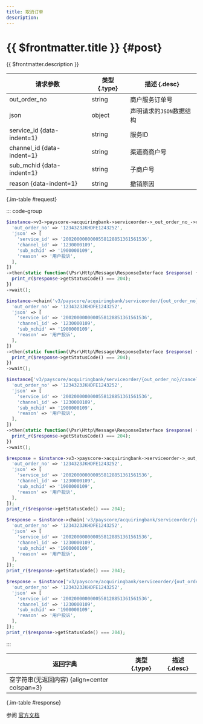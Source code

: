 ```yaml
---
title: 取消订单
description: 
---
```


# {{ $frontmatter.title }} {#post}

{{ $frontmatter.description }}

| 请求参数 | 类型 {.type} | 描述 {.desc}
| --- | --- | ---
| out_order_no | string | 商户服务订单号
| json | object | 声明请求的`JSON`数据结构
| service_id {data-indent=1} | string | 服务ID
| channel_id {data-indent=1} | string | 渠道商商户号
| sub_mchid {data-indent=1} | string | 子商户号
| reason {data-indent=1} | string | 撤销原因

{.im-table #request}

::: code-group

```php [异步纯链式]
$instance->v3->payscore->acquiringbank->serviceorder->_out_order_no_->cancel->postAsync([
  'out_order_no' => '1234323JKHDFE1243252',
  'json' => [
    'service_id' => '2002000000000558128851361561536',
    'channel_id' => '1230000109',
    'sub_mchid' => '1900000109',
    'reason' => '用户投诉',
  ],
])
->then(static function(\Psr\Http\Message\ResponseInterface $response) {
  print_r($response->getStatusCode() === 204);
})
->wait();
```

```php [异步声明式]
$instance->chain('v3/payscore/acquiringbank/serviceorder/{out_order_no}/cancel')->postAsync([
  'out_order_no' => '1234323JKHDFE1243252',
  'json' => [
    'service_id' => '2002000000000558128851361561536',
    'channel_id' => '1230000109',
    'sub_mchid' => '1900000109',
    'reason' => '用户投诉',
  ],
])
->then(static function(\Psr\Http\Message\ResponseInterface $response) {
  print_r($response->getStatusCode() === 204);
})
->wait();
```

```php [异步属性式]
$instance['v3/payscore/acquiringbank/serviceorder/{out_order_no}/cancel']->postAsync([
  'out_order_no' => '1234323JKHDFE1243252',
  'json' => [
    'service_id' => '2002000000000558128851361561536',
    'channel_id' => '1230000109',
    'sub_mchid' => '1900000109',
    'reason' => '用户投诉',
  ],
])
->then(static function(\Psr\Http\Message\ResponseInterface $response) {
  print_r($response->getStatusCode() === 204);
})
->wait();
```

```php [同步纯链式]
$response = $instance->v3->payscore->acquiringbank->serviceorder->_out_order_no_->cancel->post([
  'out_order_no' => '1234323JKHDFE1243252',
  'json' => [
    'service_id' => '2002000000000558128851361561536',
    'channel_id' => '1230000109',
    'sub_mchid' => '1900000109',
    'reason' => '用户投诉',
  ],
]);
print_r($response->getStatusCode() === 204);
```

```php [同步声明式]
$response = $instance->chain('v3/payscore/acquiringbank/serviceorder/{out_order_no}/cancel')->post([
  'out_order_no' => '1234323JKHDFE1243252',
  'json' => [
    'service_id' => '2002000000000558128851361561536',
    'channel_id' => '1230000109',
    'sub_mchid' => '1900000109',
    'reason' => '用户投诉',
  ],
]);
print_r($response->getStatusCode() === 204);
```

```php [同步属性式]
$response = $instance['v3/payscore/acquiringbank/serviceorder/{out_order_no}/cancel']->post([
  'out_order_no' => '1234323JKHDFE1243252',
  'json' => [
    'service_id' => '2002000000000558128851361561536',
    'channel_id' => '1230000109',
    'sub_mchid' => '1900000109',
    'reason' => '用户投诉',
  ],
]);
print_r($response->getStatusCode() === 204);
```

:::

| 返回字典 | 类型 {.type} | 描述 {.desc}
| --- | --- | ---
| 空字符串(无返回内容) {align=center colspan=3}

{.im-table #response}

参阅 [官方文档](https://pay.weixin.qq.com/docs/partner/apis/partner-institution-weixin-pay-score/acquiring-bank-service-order/cancel-acquiring-bank-service-order.html)

